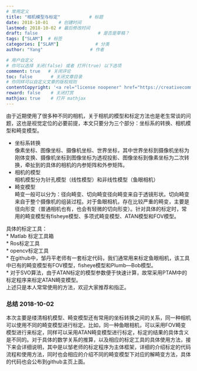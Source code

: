 ```yaml
---
# 常用定义
title: "相机模型与标定"           # 标题
date: 2018-10-01    # 创建时间
lastmod: 2018-10-02 # 最后修改时间
draft: false                       # 是否是草稿？
tags: ["SLAM"]  # 标签
categories: ["SLAM"]              # 分类
author: "Yang"                  # 作者

# 用户自定义
# 你可以选择 关闭(false) 或者 打开(true) 以下选项
comment: true   # 关闭评论
toc: false       # 关闭文章目录
# 你同样可以自定义文章的版权规则
contentCopyright: '<a rel="license noopener" href="https://creativecommons.org/licenses/by-nc-nd/4.0/" target="_blank">CC BY-NC-ND 4.0</a>'
reward: false	 # 关闭打赏
mathjax: true    # 打开 mathjax
---
```



由于近期使用了很多种不同的相机，关于相机的模型和标定方法也是老生常谈的问题，这也是视觉定位的必要前提，本文只要分为三个部分：坐标系的转换、相机模型和畸变模型。

-  坐标系转换  
像素坐标、图像坐标、摄像机坐标、世界坐标，其中世界坐标到摄像机坐标为刚体变换、摄像机坐标到图像坐标为透视投影、图像坐标到像素坐标为二次转换，牵扯到的具体的相机的内参矩阵和外参矩阵。
- 相机的模型  
相机模型分为针孔模型（线性模型）和非线性模型（鱼眼相机）
- 畸变模型  
畸变一般可以分为：径向畸变、切向畸变径向畸变来自于透镜形状。切向畸变来自于整个摄像机的组装过程。对于鱼眼相机，存在比较严重的畸变，主要是径向形变（普通相机也有，也会有轻微的切向形变）。针对具体的标定时，常用的畸变模型有fisheye模型、多项式畸变模型、ATAN模型和FOV模型。

具体的标定工具：  
\* Matlab 标定工具箱   
\* Ros标定工具  
\* opencv标定工具  
\* 在github中，邹丹平老师有一套标定代码，我们通常用来标定鱼眼相机，该工具中已有的畸变模型有FOV模型，fisheye模型和Plumb—Bob模型。  
\* 对于SVO算法，由于ATAN标定的模型参数便于快速计算，故常采用PTAM中的标定程序来标定ATAN畸变模型。  
上述只是本人常常使用的方法，欢迎大家推荐和指正。

### 总结 2018-10-02
本次主要是缕清相机模型、畸变模型还有常用的坐标转换之间的关系，同一种相机可以使用不同的畸变模型进行标定。比如，同一种鱼眼相机，可以采用FOV畸变模型进行来标定，同样可以采用ATAN畸变模型进行标定，标定的结果的具体含义是不同的。对于具体的数学关系的推算，以及相应的标定工具的具体使用方法，接下来会详细说明，其中是以邹老师的标定程序为主体框架，详细的介绍标定的代码流程和使用方法，同时也会相应的介绍不同的畸变模型下对应的解畸变方法，具体的代码也会公布到github主页上面。